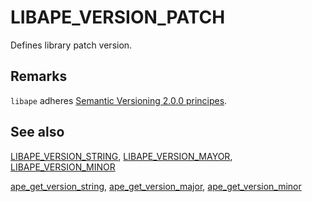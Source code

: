 # LIBAPE_VERSION_PATCH

Defines library patch version.

## Remarks

`libape` adheres [Semantic Versioning 2.0.0 principes](http://semver.org/).

## See also

[LIBAPE_VERSION_STRING](libape_version_string.md), [LIBAPE_VERSION_MAYOR](libape_version_major.md), [LIBAPE_VERSION_MINOR](libape_version_minor.md)

[ape_get_version_string](ape_get_version_string.md), [ape_get_version_major](ape_get_version_major.md), [ape_get_version_minor](ape_get_version_minor.md)
